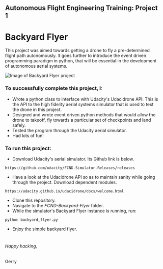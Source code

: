 ## Autonomous Flight Engineering Training: Project 1

# Backyard Flyer
This project was aimed towards getting a drone to fly a pre-determined flight path autonomously. 
It goes further to introduce the event driven programming paradigm in python, that will be essential in the development of autonomous aerial systems. 

![Image of Backyard Flyer project](https://i.ibb.co/RTTw5GQ/backyard-flyer.png)

### To successfully complete this project, I:
  - Wrote a python class to interface with Udacity's Udacidrone API. This is the API to the high fidelity aerial systems simulator that is used to test the drone in this project.
  - Designed and wrote event driven python methods that would allow the drone to takeoff, fly towards a particular set of checkpoints and land safely.
  - Tested the program through the Udacity aerial simulator.
  - Had lots of fun!
  
### To run this project:
  - Download Udacity's aerial simulator. Its Github link is below.
  ```
  https://github.com/udacity/FCND-Simulator-Releases/releases
  ```
  - Have a look at the Udacidrone API so as to maintain sanity while going through the project. Download dependent modules.
  ```
  https://udacity.github.io/udacidrone/docs/welcome.html
  ```
  - Clone this repository.
  - Navigate to the *FCND-Backyard-Flyer* folder.
  - While the simulator's Backyard Flyer instance is running, run:
  ```
  python backyard_flyer.py
  ```
  - Enjoy the simple backyard flyer.
  
  
#


###### Happy hacking,
Gerry
